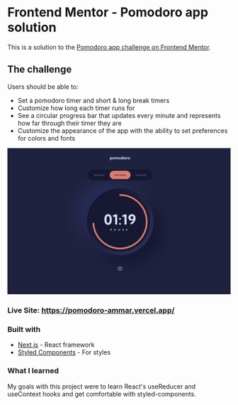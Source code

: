 # Frontend Mentor - Pomodoro app solution

This is a solution to the [Pomodoro app challenge on Frontend Mentor](https://www.frontendmentor.io/challenges/pomodoro-app-KBFnycJ6G).

## The challenge

Users should be able to:

- Set a pomodoro timer and short & long break timers
- Customize how long each timer runs for
- See a circular progress bar that updates every minute and represents how far through their timer they are
- Customize the appearance of the app with the ability to set preferences for colors and fonts

![](./screenshot.jpg)

### Live Site: https://pomodoro-ammar.vercel.app/

### Built with

- [Next.js](https://nextjs.org/) - React framework
- [Styled Components](https://styled-components.com/) - For styles

### What I learned

My goals with this project were to learn React's useReducer and useContext hooks and get comfortable with styled-components.

